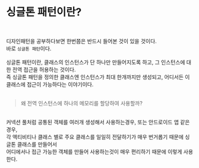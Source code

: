 # 싱글톤 패턴이란?

<br/>

디자인패턴을 공부하다보면 한번쯤은 반드시 들어본 것이 있을 것이다.<br/>
바로 `싱글톤 패턴`이다.<br/>
<br/>
싱글톤 패턴이란, 클래스의 인스턴스가 단 하나만 만들어지도록 하고, 그 인스턴스에 대한 전역 접근을 허용하는 것이다.<br/>
즉 싱글톤 패턴을 정의한 클래스엔 인스턴스가 최대 한개까지만 생성되고, 어디서든 이 클래스에 접근이 가능하다는 이야기이다.<br/>
<br/>

> 왜 전역 인스턴스에 하나의 메모리를 할당하여 사용할까?

<br/>
커넥션 풀처럼 공통된 객체를 여러개 생성해서 사용하는경우, 또는 안드로이드 앱 같은 경우,<br/>
각 액티비티나 클래스 별로 주요 클래스를 일일히 전달하기가 매우 번거롭기 때문에 싱글톤 클래스를 만들어서<br/>
어디에서나 접근 가능한 객체를 만들어 사용하는것이 매우 편리하기 때문에 이렇게 사용한다.<br/>

